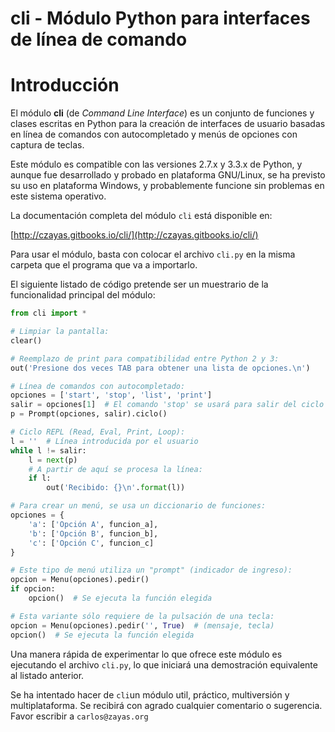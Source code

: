 cli - Módulo Python para interfaces de línea de comando
=======================================================

# Introducción

El módulo **cli** (de *Command Line Interface*) es un conjunto de funciones y clases escritas en Python para la creación de interfaces de usuario basadas en línea de comandos con autocompletado y menús de opciones con captura de teclas.

Este módulo es compatible con las versiones 2.7.x y 3.3.x de Python, y aunque fue desarrollado y probado en plataforma GNU/Linux, se ha previsto su uso en plataforma Windows, y probablemente funcione sin problemas en este sistema operativo.

La documentación completa del módulo ```cli``` está disponible en:

[http://czayas.gitbooks.io/cli/](http://czayas.gitbooks.io/cli/)

Para usar el módulo, basta con colocar el archivo ```cli.py``` en la misma carpeta que el programa que va a importarlo.

El siguiente listado de código pretende ser un muestrario de la funcionalidad principal del módulo:

```python
from cli import *

# Limpiar la pantalla:
clear()

# Reemplazo de print para compatibilidad entre Python 2 y 3:
out('Presione dos veces TAB para obtener una lista de opciones.\n')

# Línea de comandos con autocompletado:
opciones = ['start', 'stop', 'list', 'print']
salir = opciones[1]  # El comando 'stop' se usará para salir del ciclo
p = Prompt(opciones, salir).ciclo()

# Ciclo REPL (Read, Eval, Print, Loop):
l = ''  # Línea introducida por el usuario
while l != salir:
    l = next(p)
    # A partir de aquí se procesa la línea:
    if l:
        out('Recibido: {}\n'.format(l))

# Para crear un menú, se usa un diccionario de funciones:
opciones = {
    'a': ['Opción A', funcion_a],
    'b': ['Opción B', funcion_b],
    'c': ['Opción C', funcion_c]
}

# Este tipo de menú utiliza un "prompt" (indicador de ingreso):
opcion = Menu(opciones).pedir()
if opcion:
    opcion()  # Se ejecuta la función elegida

# Esta variante sólo requiere de la pulsación de una tecla:
opcion = Menu(opciones).pedir('', True)  # (mensaje, tecla)
opcion()  # Se ejecuta la función elegida
```

Una manera rápida de experimentar lo que ofrece este módulo es ejecutando el archivo ```cli.py```, lo que iniciará una demostración equivalente al listado anterior.

Se ha intentado hacer de ```cli```un módulo util, práctico, multiversión y multiplataforma. Se recibirá con agrado cualquier comentario o sugerencia. Favor escribir a ```carlos@zayas.org```
